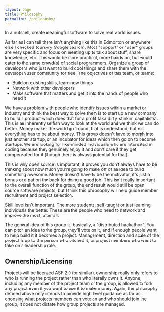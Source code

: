 ```yaml
---
layout: page
title: Philosophy
permalink: /philosophy/
---
```


In a nutshell, create meaningful software to solve real world issues.

As far as I can tell there isn't anything like this in Edmonton or anywhere else I checked (cursory Google search).  Most "support" or "user" groups are very specific and focus on meeting up to talk about stuff, share knowledge, etc.  This would be more practical, more hands on, but would cater to the same crowd(s) of social programmers.  Organize a group of developers who just want to build cool things and share them with the developer/user community for free.  The objectives of this team, or teams:

* Build on existing skills, learn new things
* Network with other developers
* Make software that matters and get it into the hands of people who need it

We have a problem with people who identify issues within a market or industry and think the best way to solve them is to start up a new company to build a product which does that for a profit (aka dirty, stinkin' capitalists).  This is an inherently selfish way to look at the world and we think we can do better.  Money makes the world go 'round, that is understood, but not everything has to be about money.  This group doesn't have to morph into just another startup, or an incubator for ideas which then go on to become startups.  We are looking for like-minded individuals who are interested in coding because they genuinely enjoy it and don't care if they get compensated for it (though there is always potential for that).

This is why open source is important, it proves you don't always have to be thinking about how much you're going to make off of an idea to build something awesome.  Money doesn't have to be the motivator, it's just a bonus or a pat on the back for doing a good job.  This isn't really important to the overall function of the group, the end result would still be open source software projects, but I think this philosophy will help guide member recruitment and project selection.

Skill level isn't important.  The more students, self-taught or just learning individuals the better.  These are the people who need to network and improve the most, after all.

The general idea of this group is, basically, a "distributed hackathon".  You can pitch an idea to the group, they'll vote on it, and if enough people want to help build it it becomes a project.  Management, direction and scale of the project is up to the person who pitched it, or project members who want to take on a leadership role.

## Ownership/Licensing
Projects will be licensed ASF 2.0 (or similar), ownership really only refers to who is running the project rather than who literally owns it.  Anyone, including any member of the project team or the group, is allowed to fork any project even if you want to use it to make money.  Again, the philosophy defined above only intends to provide high level guidance as far as choosing what projects members can vote on and who should join the group, it does not dictate how group projects are managed.